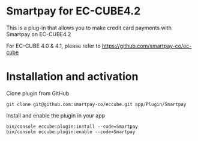 # Smartpay for EC-CUBE4.2

This is a plug-in that allows you to make credit card payments with Smartpay on EC-CUBE4.2

For EC-CUBE 4.0 & 4.1, please refer to https://github.com/smartpay-co/ec-cube

# Installation and activation

Clone plugin from GitHub

```
git clone git@github.com:smartpay-co/eccube.git app/Plugin/Smartpay
```

Install and enable the plugin in your app

```
bin/console eccube:plugin:install --code=Smartpay
bin/console eccube:plugin:enable --code=Smartpay
```
